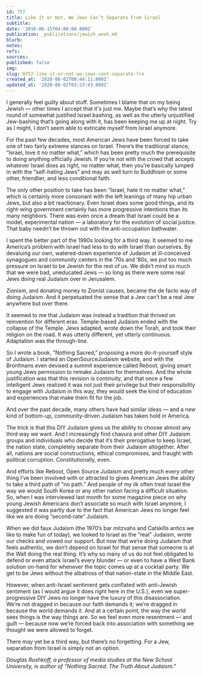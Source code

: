 ```yaml
---
id: 757
title: Like It or Not, We Jews Can’t Separate From Israel
subtitle: 
date: '2010-06-15T04:00:00.000Z'
publication: _publications/jewish_week.md
blurb: 
notes: 
refs: 
sources: 
published: false
img: 
slug: 0757-like-it-or-not-we-jews-cant-separate-fro
created_at: '2020-08-02T00:44:11.000Z'
updated_at: '2020-08-02T03:23:43.000Z'
---
```

I generally feel guilty about stuff. Sometimes I blame that on my being Jewish — other times I accept that it's just me. Maybe that’s why the latest round of somewhat justified Israel bashing, as well as the utterly unjustified Jew-bashing that’s going along with it, has been keeping me up at night. Try as I might, I don’t seem able to extricate myself from Israel anymore.

For the past few decades, most American Jews have been forced to take one of two fairly extreme stances on Israel. There’s the traditional stance, “Israel, love it no matter what,” which has been pretty much the prerequisite to doing anything officially Jewish. If you’re not with the crowd that accepts whatever Israel does as right, no matter what, then you’re basically lumped in with the “self-hating Jews” and may as well turn to Buddhism or some other, friendlier, and less conditional faith.

The only other position to take has been “Israel, hate it no matter what,” which is certainly more consonant with the left leanings of many hip urban Jews, but also a bit reactionary. Even Israel does some good things, and its right-wing government certainly has more progressive intentions than its many neighbors. There was even once a dream that Israel could be a model, experimental nation — a laboratory for the evolution of social justice. That baby needn’t be thrown out with the anti-occupation bathwater.

I spent the better part of the 1990s looking for a third way. It seemed to me America’s problem with Israel had less to do with Israel than ourselves. By devaluing our own, watered-down experience of Judaism at ill-conceived synagogues and community centers in the ’70s and ’80s, we put too much pressure on Israel to be Jewish for the rest of us. We didn’t mind so much that we were bad, uneducated Jews — so long as there were some real Jews doing real Judaism over in Jerusalem.

Zionism, and donating money to Zionist causes, became the de facto way of doing Judaism. And it perpetuated the sense that a Jew can’t be a real Jew anywhere but over there.

It seemed to me that Judaism was instead a tradition that thrived on reinvention for different eras. Temple-based Judaism ended with the collapse of the Temple. Jews adapted, wrote down the Torah, and took their religion on the road. It was utterly different, yet utterly continuous. Adaptation was the through-line.

So I wrote a book, “Nothing Sacred,” proposing a more do-it-yourself style of Judaism. I started an OpenSourceJudaism website, and with the Bronfmans even devised a summit experience called Reboot, giving smart young Jews permission to remake Judaism for themselves. And the whole justification was that this revision is continuity, and that once a few intelligent Jews realized it was not just their privilege but their responsibility to engage with Judaism in this way, they would seek the kind of education and experiences that make them fit for the job.

And over the past decade, many others have had similar ideas  — and a new kind of bottom-up, community-driven Judaism has taken hold in America.

The trick is that this DIY Judaism gives us the ability to choose almost any third way we want. And I increasingly find chavura and other DIY Judaism groups and individuals who decide that it’s their prerogative to keep Israel, the nation state, completely separate from their Judaism altogether. After all, nations are social constructions, ethical compromises, and fraught with political corruption. Constitutionally, even.

And efforts like Reboot, Open Source Judaism and pretty much every other thing I’ve been involved with or attracted to gives American Jews the ability to take a third path of “no path.” And people of my ilk often treat Israel the way we would South Korea or any other nation facing a difficult situation. So, when I was interviewed last month for some magazine piece on why young Jewish Americans don’t associate so much with Israel anymore, I suggested it was partly due to the fact that American Jews no longer feel like we are doing “second-rate” Judaism.

When we did faux Judaism (the 1970’s bar mitzvahs and Catskills antics we like to make fun of today), we looked to Israel as the “real” Judaism, wrote our checks and vowed our support. But now that we’re doing Judaism that feels authentic, we don’t depend on Israel for that sense that someone is at the Wall doing the real thing. It’s why so many of us do not feel obligated to defend or even attack Israel’s every blunder — or even to have a West Bank solution on-hand for whenever the topic comes up at a cocktail party. We get to be Jews without the albatross of that nation-state in the Middle East.

However, when anti-Israel sentiment gets conflated with anti-Jewish sentiment (as I would argue it does right here in the U.S.), even we super-progressive DIY Jews no longer have the luxury of this disassociation. We’re not dragged in because our faith demands it; we’re dragged in because the world demands it. And at a certain point, the way the world sees things is the way things are. So we feel even more resentment — and guilt — because now we’re forced back into association with something we thought we were allowed to forget.

There may yet be a third way, but there’s no forgetting. For a Jew, separation from Israel is simply not an option.  

*Douglas Rushkoff, a professor of media studies at the New School University, is author of “Nothing Sacred: The Truth About Judaism.”*
